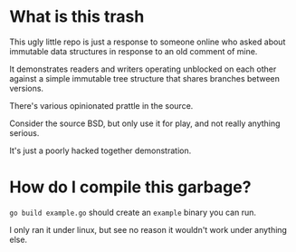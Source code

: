 
# What is this trash

This ugly little repo is just a response to someone online who asked about immutable data structures in response to an old comment of mine.

It demonstrates readers and writers operating unblocked on each other against a simple immutable tree structure that shares branches between versions.

There's various opinionated prattle in the source.

Consider the source BSD, but only use it for play, and not really anything serious.

It's just a poorly hacked together demonstration.

# How do I compile this garbage?

`go build example.go` should create an `example` binary you can run.

I only ran it under linux, but see no reason it wouldn't work under anything else.
